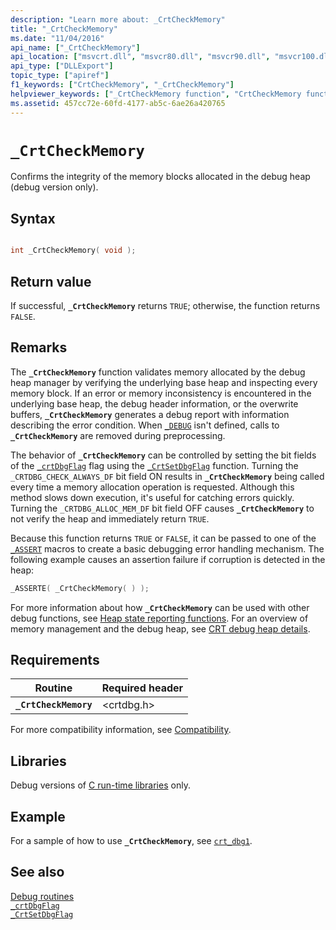 ```yaml
---
description: "Learn more about: _CrtCheckMemory"
title: "_CrtCheckMemory"
ms.date: "11/04/2016"
api_name: ["_CrtCheckMemory"]
api_location: ["msvcrt.dll", "msvcr80.dll", "msvcr90.dll", "msvcr100.dll", "msvcr100_clr0400.dll", "msvcr110.dll", "msvcr110_clr0400.dll", "msvcr120.dll", "msvcr120_clr0400.dll", "ucrtbase.dll"]
api_type: ["DLLExport"]
topic_type: ["apiref"]
f1_keywords: ["CrtCheckMemory", "_CrtCheckMemory"]
helpviewer_keywords: ["_CrtCheckMemory function", "CrtCheckMemory function"]
ms.assetid: 457cc72e-60fd-4177-ab5c-6ae26a420765
---
```

# `_CrtCheckMemory`

Confirms the integrity of the memory blocks allocated in the debug heap (debug version only).

## Syntax

```C

int _CrtCheckMemory( void );
```

## Return value

If successful, **`_CrtCheckMemory`** returns `TRUE`; otherwise, the function returns `FALSE`.

## Remarks

The **`_CrtCheckMemory`** function validates memory allocated by the debug heap manager by verifying the underlying base heap and inspecting every memory block. If an error or memory inconsistency is encountered in the underlying base heap, the debug header information, or the overwrite buffers, **`_CrtCheckMemory`** generates a debug report with information describing the error condition. When [`_DEBUG`](../debug.md) isn't defined, calls to **`_CrtCheckMemory`** are removed during preprocessing.

The behavior of **`_CrtCheckMemory`** can be controlled by setting the bit fields of the [`_crtDbgFlag`](../crtdbgflag.md) flag using the [`_CrtSetDbgFlag`](crtsetdbgflag.md) function. Turning the `_CRTDBG_CHECK_ALWAYS_DF` bit field ON results in **`_CrtCheckMemory`** being called every time a memory allocation operation is requested. Although this method slows down execution, it's useful for catching errors quickly. Turning the `_CRTDBG_ALLOC_MEM_DF` bit field OFF causes **`_CrtCheckMemory`** to not verify the heap and immediately return `TRUE`.

Because this function returns `TRUE` or `FALSE`, it can be passed to one of the [`_ASSERT`](assert-asserte-assert-expr-macros.md) macros to create a basic debugging error handling mechanism. The following example causes an assertion failure if corruption is detected in the heap:

```C
_ASSERTE( _CrtCheckMemory( ) );
```

For more information about how **`_CrtCheckMemory`** can be used with other debug functions, see [Heap state reporting functions](/visualstudio/debugger/crt-debug-heap-details). For an overview of memory management and the debug heap, see [CRT debug heap details](/visualstudio/debugger/crt-debug-heap-details).

## Requirements

| Routine | Required header |
|---|---|
| **`_CrtCheckMemory`** | \<crtdbg.h> |

For more compatibility information, see [Compatibility](../compatibility.md).

## Libraries

Debug versions of [C run-time libraries](../crt-library-features.md) only.

## Example

For a sample of how to use **`_CrtCheckMemory`**, see [`crt_dbg1`](https://github.com/Microsoft/VCSamples/tree/master/VC2010Samples/crt/crt_dbg1).

## See also

[Debug routines](../debug-routines.md)\
[`_crtDbgFlag`](../crtdbgflag.md)\
[`_CrtSetDbgFlag`](crtsetdbgflag.md)
